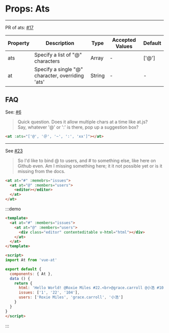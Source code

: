 # Props: Ats

----

PR of ats: [#17](https://github.com/fritx/vue-at/pull/17)

| Property      | Description          | Type      | Accepted Values                           | Default  |
|---------- |-------------- |---------- |--------------------------------  |-------- |
| ats | Specify a list of "@" characters | Array | - | ['@'] |
| at | Specify a single "@" character, overriding 'ats' | String | - | - |

## FAQ

See: [#6](https://github.com/fritx/vue-at/issues/6)

> Quick question. Does it allow multiple chars at a time like at.js?<br>
Say, whatever '@' or ':' is there, pop up a suggestion box?

```html
<at :ats="['@', '＠', '~', ':', 'xx']"></at>
```

---

See [#23](https://github.com/fritx/vue-at/issues/23)

> So I'd like to bind @ to users, and # to something else, like here on Github even. Am I missing something here; it it not possible yet or is it missing from the docs.

```html
<at at="#" :memebrs="issues">
  <at at="@" :members="users">
    <editor></editor>
  </at>
</at>
```

:::demo
```html
<template>
  <at at="#" :members="issues">
    <at at="@" :members="users">
      <div class="editor" contenteditable v-html="html"></div>
    </at>
  </at>
</template>

<script>
import At from 'vue-at'

export default {
  components: { At },
  data () {
    return {
      html: 'Hello World! @Roxie Miles #22.<br>@grace.carroll @小浩 #104 lol',
      issues: ['1', '22', '104'],
      users: ['Roxie Miles', 'grace.carroll', '小浩']
    }
  }
}
</script>
```
:::

<script>
export default {
  data () {
    return {
      html: 'Hello World! @Roxie Miles #22 .<br>@grace.carroll @小浩 #104 lol',
      issues: ['1', '22', '104'],
      users: ['Roxie Miles', 'grace.carroll', '小浩']
    }
  }
}
</script>
